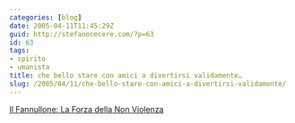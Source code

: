 ```yaml
---
categories: [blog]
date: 2005-04-11T11:45:29Z
guid: http://stefanocecere.com/?p=63
id: 63
tags:
- spirito
- umanista
title: che bello stare con amici a divertirsi validamente…
slug: /2005/04/11/che-bello-stare-con-amici-a-divertirsi-validamente/
---
```


<a href="http://www.ilfannullone.it/index.php?id=foto&tx_gooffotoboek_pi1_srcdir=20050410_incontro_non_violenza" target="_blank">Il Fannullone: La Forza della Non Violenza</a>